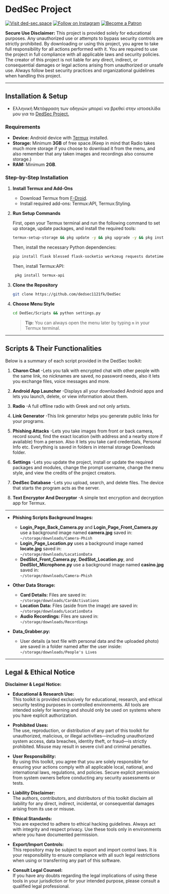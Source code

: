 # DedSec Project


[![Visit ded-sec.space](https://img.shields.io/badge/🌐%20Website-ded--sec.space-007EC6?style=for-the-badge)](https://www.ded-sec.space)
[![Follow on Instagram](https://img.shields.io/badge/Instagram-Follow%20on%20Instagram-E4405F?logo=instagram&logoColor=white)](https://www.instagram.com/loukas_floros?igsh=MnR2eTdxaTN5ZHZi)
[![Become a Patron](https://img.shields.io/badge/Patreon-Become%20a%20Patron-orange?logo=patreon)](https://www.patreon.com/c/dedsec1121fk/membership?redirect=true)

**Secure Use Disclaimer:**
This project is provided solely for educational purposes. Any unauthorized use or attempts to bypass security controls are strictly prohibited. By downloading or using this project, you agree to take full responsibility for all actions performed with it. You are required to use the project in full compliance with all applicable laws and security policies. The creator of this project is not liable for any direct, indirect, or consequential damages or legal actions arising from unauthorized or unsafe use. Always follow best security practices and organizational guidelines when handling this project.

---

## Installation & Setup

- Ελληνική Μετάφραση των οδηγιών μπορεί να βρεθεί στην ιστοσελίδα μου για το [DedSec Project.](https://www.ded-sec.space)

### Requirements
- **Device:** Android device with [Termux](https://f-droid.org/) installed.
- **Storage:** Minimum **3GB** of free space.(Keep in mind that Radio takes much more storage if you choose to download it from the menu, and also remember that any taken images and recordings also consume storage.)
- **RAM:** Minimum **2GB**.

### Step-by-Step Installation

1. **Install Termux and Add-Ons**
   - Download Termux from [F-Droid](https://f-droid.org/).
   - Install required add-ons: Termux:API, Termux:Styling.

2. **Run Setup Commands**

   First, open your Termux terminal and run the following command to set up storage, update packages, and install the required tools:

   ```bash
   termux-setup-storage && pkg update -y && pkg upgrade -y && pkg install python git fzf nodejs openssh nano jq wget unzip curl proot openssl aapt rust cloudflared
   ```

   Then, install the necessary Python dependencies:

   ```bash
   pip install flask blessed flask-socketio werkzeug requests datetime geopy pydub pycryptodome mutagen rust cryptography phonenumbers pycountry
   ```
   
   Then, install Termux:API:

   ```bash
    pkg install termux-api
   ```

3. **Clone the Repository**
   ```bash
   git clone https://github.com/dedsec1121fk/DedSec
   ```

4. **Choose Menu Style**
   ```bash
   cd DedSec/Scripts && python settings.py
   ```
   > **Tip:** You can always open the menu later by typing `m` in your Termux terminal.

---

## Scripts & Their Functionalities

Below is a summary of each script provided in the DedSec toolkit:

1. **Charon Chat**
  -Lets you talk with encrypted chat with other people with the same link,  no nicknames are saved, no password needs, also it lets you exchange files, voice messages and more.

2. **Android App Launcher**
  -Displays all your downloaded Android apps and lets you launch, delete, or view information about them.

3. **Radio**
  -A full offline radio with Greek and not only artists.

4. **Link Generator**
  -This link generator helps you generate public links for your programs.

5. **Phishing Attacks**
  -Lets you take images from front or back camera, record sound, find the exact location (with address and a nearby store if available) from a person. Also it lets you take card credentials, Personal Info etc. Everything is saved in folders in internal storage Downloads folder.

6. **Settings**
  -Lets you update the project, install or update the required packages and modules, change the prompt username, change the menu style, and view the credits of the project creators.

7. **DedSec Database**
  -Lets you upload, search, and delete files. The device that starts the program acts as the server.

8. **Text Encryptor And Decryptor**
  -A simple text encryption and decryption app for Termux.

---

- **Phishing Scripts Background Images:**
  - **Login_Page_Back_Camera.py** and **Login_Page_Front_Camera.py** use a background image named **camera.jpg** saved in:  
    `~/storage/downloads/Camera-Phish`
  - **Login_Page_Location.py** uses a background image named **locate.jpg** saved in:  
    `~/storage/downloads/LocationData`
  - **DedSlot_Front_Camera.py**, **DedSlot_Location.py**, and **DedSlot_Microphone.py** use a background image named **casino.jpg** saved in:  
    `~/storage/downloads/Camera-Phish`

- **Other Data Storage:**
  - **Card Details:** Files are saved in:  
    `~/storage/downloads/CardActivations`
  - **Location Data:** Files (aside from the image) are saved in:  
    `~/storage/downloads/LocationData`
  - **Audio Recordings:** Files are saved in:  
    `~/storage/downloads/Recordings`
- **Data_Grabber.py:**
  - User details (a text file with personal data and the uploaded photo) are saved in a folder named after the user inside:  
    `~/storage/downloads/People's Lives`

---

## Legal & Ethical Notice

**Disclaimer & Legal Notice:**

- **Educational & Research Use:**  
  This toolkit is provided exclusively for educational, research, and ethical security testing purposes in controlled environments. All tools are intended solely for learning and should only be used on systems where you have explicit authorization.

- **Prohibited Uses:**  
  The use, reproduction, or distribution of any part of this toolkit for unauthorized, malicious, or illegal activities—including unauthorized system access, data breaches, identity theft, or fraud—is strictly prohibited. Misuse may result in severe civil and criminal penalties.

- **User Responsibility:**  
  By using this toolkit, you agree that you are solely responsible for ensuring your actions comply with all applicable local, national, and international laws, regulations, and policies. Secure explicit permission from system owners before conducting any security assessments or tests.

- **Liability Disclaimer:**  
  The authors, contributors, and distributors of this toolkit disclaim all liability for any direct, indirect, incidental, or consequential damages arising from its use or misuse.

- **Ethical Standards:**  
  You are expected to adhere to ethical hacking guidelines. Always act with integrity and respect privacy. Use these tools only in environments where you have documented permission.

- **Export/Import Controls:**  
  This repository may be subject to export and import control laws. It is your responsibility to ensure compliance with all such legal restrictions when using or transferring any part of this software.

- **Consult Legal Counsel:**  
  If you have any doubts regarding the legal implications of using these tools in your jurisdiction or for your intended purpose, please consult a qualified legal professional.